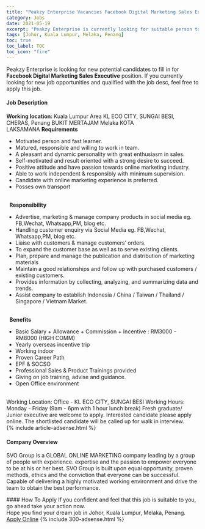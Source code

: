 ```yaml
---
title: "Peakzy Enterprise Vacancies Facebook Digital Marketing Sales Executive" 
category: Jobs 
date: 2021-05-19 
excerpt: "Peakzy Enterprise is currently looking for suitable person to fill in the Facebook Digital Marketing Sales Executive which based in Johor, Kuala Lumpur, Melaka, Penang" 
tags: [Johor, Kuala Lumpur, Melaka, Penang] 
toc: true 
toc_label: TOC 
toc_icon: "fire" 
--- 
```


<p>Peakzy Enterprise is looking for new potential candidates to fill in for <b>Facebook Digital Marketing Sales Executive</b> position. If you currently looking for new job opportunities and qualified with the job desc, feel free to apply this job.
</p><div><div><h4>Job Description</h4></div><div><div><span><div><div><strong>Working location: </strong>Kuala Lumpur Area KL ECO CITY, SUNGAI BESI, CHERAS, Penang BUKIT MERTAJAM Melaka KOTA LAKSAMANA&#160;<strong>Requirements</strong><ul><li>Motivated person and fast learner.</li><li>Matured, responsible and willing to work in team.</li><li>A pleasant and dynamic personality with great enthusiasm in sales.</li><li>Self-motivated and result oriented with a strong desire to succeed.</li><li>Positive attitude and have passion towards online marketing industry.</li><li>Able to work independent &amp; responsibly with minimum supervision.</li><li>Candidate with online marketing experience is preferred.</li><li>Posses own transport</li></ul><br>&#160;&#160;<strong>Responsibility</strong><ul><li>Advertise, marketing &amp; manage company products in social media eg. FB,Wechat, Whatsapp,PM, blog etc.</li><li>Handling customer enquiry via Social Media eg. FB,Wechat, Whatsapp,PM, blog etc.</li><li>Liaise with customers &amp; manage customers&#8217; orders.</li><li>To expand the customer base as well as to serve existing clients.</li><li>Plan, prepare and manage the publication and distribution of marketing materials</li><li>Maintain a good relationships and follow up with purchased customers / existing customers.</li><li>Provides information by collecting, analyzing, and summarizing data and trends.</li><li>Assist company to establish Indonesia / China / Taiwan / Thailand / Singapore / Vietnam Market.</li></ul><br>&#160;&#160;<strong>Benefits</strong><ul><li>Basic Salary + Allowance + Commission + Incentive : RM3000 - RM8000 (HIGH COMM)</li><li>Yearly overseas incentive trip</li><li>Working indoor</li><li>Proven Career Path&#160;</li><li>EPF &amp; SOCSO</li><li>Professional Sales &amp; Product Trainings provided</li><li>Giving on job training, advise and guidance.</li><li>Open Office environment&#160;</li></ul><br>Working Location: Office - KL ECO CITY, SUNGAI BESI Working Hours: Monday - Friday (9am - 6pm with 1 hour lunch break)&#160;Fresh graduate/ Junior executive are welcome to apply. Interested candidate please apply online. The shortlisted candidate will be called up for walk in interview.</div></div></span></div></div></div> 
{% include article-adsense.html %} 
<div><div><h4>Company Overview</h4></div><div><div><span><div><p>SVO Group is a GLOBAL ONLINE MARKETING company leading by a group of people with experience. expertise and the passion to empower everyone to be at his or her best. SVO Group is built upon equal opportunity, proven methods, ethics and the conviction that everyone can be successful. Capable of delivering a highly motivated working environment and drive the team to obtain the best performance.</p></div></span></div></div></div> 
#### How To Apply 
If you confident and feel that this job is suitable to you, go ahead take your action now. <br/> 
Hope you find your dream job in Johor, Kuala Lumpur, Melaka, Penang. <br/> 
<a href="https://www.jobstreet.com.my/en/job/facebook-digital-marketing-sales-executive-4549059?jobId=jobstreet-my-job-4549059&" class="btn btn--info" target="_blank" rel="nofollow noopenner">Apply Online</a> 
{% include 300-adsense.html %} 